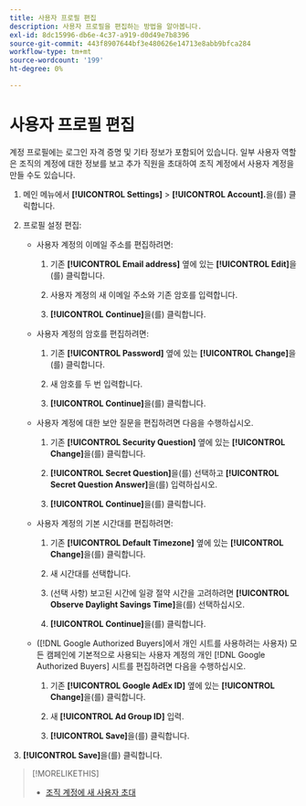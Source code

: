 ```yaml
---
title: 사용자 프로필 편집
description: 사용자 프로필을 편집하는 방법을 알아봅니다.
exl-id: 8dc15996-db6e-4c37-a919-d0d49e7b8396
source-git-commit: 443f8907644bf3e480626e14713e8abb9bfca284
workflow-type: tm+mt
source-wordcount: '199'
ht-degree: 0%

---
```


# 사용자 프로필 편집

계정 프로필에는 로그인 자격 증명 및 기타 정보가 포함되어 있습니다. 일부 사용자 역할은 조직의 계정에 대한 정보를 보고 추가 직원을 초대하여 조직 계정에서 사용자 계정을 만들 수도 있습니다.

1. 메인 메뉴에서 **[!UICONTROL Settings]** > **[!UICONTROL Account].**&#x200B;을(를) 클릭합니다.

1. 프로필 설정 편집:

   * 사용자 계정의 이메일 주소를 편집하려면:

      1. 기존 **[!UICONTROL Email address]** 옆에 있는 **[!UICONTROL Edit]**&#x200B;을(를) 클릭합니다.

      1. 사용자 계정의 새 이메일 주소와 기존 암호를 입력합니다.

      1. **[!UICONTROL Continue]**&#x200B;을(를) 클릭합니다.

   * 사용자 계정의 암호를 편집하려면:

      1. 기존 **[!UICONTROL Password]** 옆에 있는 **[!UICONTROL Change]**&#x200B;을(를) 클릭합니다.

      1. 새 암호를 두 번 입력합니다.

      1. **[!UICONTROL Continue]**&#x200B;을(를) 클릭합니다.

   * 사용자 계정에 대한 보안 질문을 편집하려면 다음을 수행하십시오.

      1. 기존 **[!UICONTROL Security Question]** 옆에 있는 **[!UICONTROL Change]**&#x200B;을(를) 클릭합니다.

      1. **[!UICONTROL Secret Question]**&#x200B;을(를) 선택하고 **[!UICONTROL Secret Question Answer]**&#x200B;을(를) 입력하십시오.

      1. **[!UICONTROL Continue]**&#x200B;을(를) 클릭합니다.

   * 사용자 계정의 기본 시간대를 편집하려면:

      1. 기존 **[!UICONTROL Default Timezone]** 옆에 있는 **[!UICONTROL Change]**&#x200B;을(를) 클릭합니다.

      1. 새 시간대를 선택합니다.

      1. (선택 사항) 보고된 시간에 일광 절약 시간을 고려하려면 **[!UICONTROL Observe Daylight Savings Time]**&#x200B;을(를) 선택하십시오.

      1. **[!UICONTROL Continue]**&#x200B;을(를) 클릭합니다.

   * ([!DNL Google Authorized Buyers]에서 개인 시트를 사용하려는 사용자) 모든 캠페인에 기본적으로 사용되는 사용자 계정의 개인 [!DNL Google Authorized Buyers] 시트를 편집하려면 다음을 수행하십시오.

      1. 기존 **[!UICONTROL Google AdEx ID]** 옆에 있는 **[!UICONTROL Change]**&#x200B;을(를) 클릭합니다.

      1. 새 **[!UICONTROL Ad Group ID]** 입력.

      1. **[!UICONTROL Save]**&#x200B;을(를) 클릭합니다.

1. **[!UICONTROL Save]**&#x200B;을(를) 클릭합니다.

>[!MORELIKETHIS]
>
>* [조직 계정에 새 사용자 초대](user-invite.md)

<!-- >* [User Profile and Organization Account Settings](user-and-account-settings.md) -->
